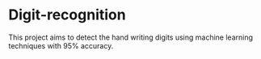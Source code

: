 # Digit-recognition
This project aims to detect the hand writing digits using machine learning techniques with 95% accuracy.
